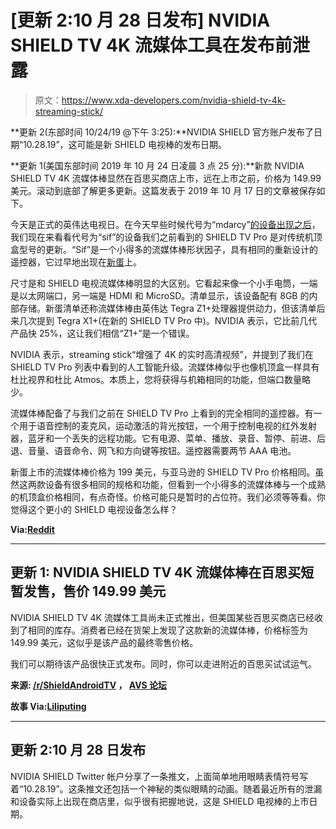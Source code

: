 # [更新 2:10 月 28 日发布] NVIDIA SHIELD TV 4K 流媒体工具在发布前泄露

> 原文：<https://www.xda-developers.com/nvidia-shield-tv-4k-streaming-stick/>

**更新 2(东部时间 10/24/19 @下午 3:25):**NVIDIA SHIELD 官方账户发布了日期“10.28.19”，这可能是新 SHIELD 电视棒的发布日期。

**更新 1(美国东部时间 2019 年 10 月 24 日凌晨 3 点 25 分):**新款 NVIDIA SHIELD TV 4K 流媒体棒显然在百思买商店上市，远在上市之前，价格为 149.99 美元。滚动到底部了解更多更新。这篇发表于 2019 年 10 月 17 日的文章被保存如下。

今天是正式的英伟达电视日。在今天早些时候代号为“mdarcy”[的设备出现之后](https://www.xda-developers.com/nvidia-shield-tv-pro-dolby-vision-redesigned-remote/)，我们现在来看看代号为“sif”的设备我们之前看到的 SHIELD TV Pro 是对传统机顶盒型号的更新。“Sif”是一个小得多的流媒体棒形状因子，具有相同的重新设计的遥控器，它过早地出现在[新蛋](https://redirect.viglink.com/?key=f246be432ee335db8d1b13f098db73cc&cuid=UUxdaUeUpU26254&u=https%3A%2F%2Fwww.newegg.ca%2Fblack-nvidia-shield-tv-digital-media-streamer%2Fp%2FN82E16815351018%3FDescription%3Dnvidia%2Bshield%26cm_re%3Dnvidia_shield-_-15-351-018-_-Product)上。

尺寸是和 SHIELD 电视流媒体棒明显的大区别。它看起来像一个小手电筒，一端是以太网端口，另一端是 HDMI 和 MicroSD。清单显示，该设备配有 8GB 的内部存储。新蛋清单还称流媒体棒由英伟达 Tegra Z1+处理器提供动力，但该清单后来几次提到 Tegra X1+(在新的 SHIELD TV Pro 中)。NVIDIA 表示，它比前几代产品快 25%，这让我们相信“Z1+”是一个错误。

NVIDIA 表示，streaming stick“增强了 4K 的实时高清视频”，并提到了我们在 SHIELD TV Pro 列表中看到的人工智能升级。流媒体棒似乎也像机顶盒一样具有杜比视界和杜比 Atmos。本质上，您将获得与机箱相同的功能，但端口数量略少。

流媒体棒配备了与我们之前在 SHIELD TV Pro 上看到的完全相同的遥控器。有一个用于语音控制的麦克风，运动激活的背光按钮，一个用于控制电视的红外发射器，蓝牙和一个丢失的远程功能。它有电源、菜单、播放、录音、暂停、前进、后退、音量、语音命令、网飞和方向键等按钮。遥控器需要两节 AAA 电池。

新蛋上市的流媒体棒价格为 199 美元，与亚马逊的 SHIELD TV Pro 价格相同。虽然这两款设备有很多相同的规格和功能，但看到一个小得多的流媒体棒与一个成熟的机顶盒价格相同，有点奇怪。价格可能只是暂时的占位符。我们必须等等看。你觉得这个更小的 SHIELD 电视设备怎么样？

**Via:[Reddit](https://www.reddit.com/r/ShieldAndroidTV/comments/dj9xrp/another_new_nvidia_shield_not_pro/)**

* * *

## 更新 1: NVIDIA SHIELD TV 4K 流媒体棒在百思买短暂发售，售价 149.99 美元

NVIDIA SHIELD TV 4K 流媒体工具尚未正式推出，但美国某些百思买商店已经收到了相同的库存。消费者已经在货架上发现了这款新的流媒体棒，价格标签为 149.99 美元，这似乎是该产品的最终零售价格。

我们可以期待该产品很快正式发布。同时，你可以走进附近的百思买试试运气。

**来源: [/r/ShieldAndroidTV](https://www.reddit.com/r/ShieldAndroidTV/comments/dm5mik/i_didnt_know_these_were_available_yet_found_at/) ， [AVS 论坛](https://www.avsforum.com/forum/39-networking-media-servers-content-streaming/1918937-nvidia-shield-android-tv-set-top-box-414.html#post58723554)**

**故事 Via:[Liliputing](https://liliputing.com/2019/10/someone-bought-nvidias-unannounced-shield-tv-pro-at-a-best-buy.html)**

* * *

## 更新 2:10 月 28 日发布

NVIDIA SHIELD Twitter 帐户分享了一条推文，上面简单地用眼睛表情符号写着“10.28.19”。这条推文还包括一个神秘的类似眼睛的动画。随着最近所有的泄漏和设备实际上出现在商店里，似乎很有把握地说，这是 SHIELD 电视棒的上市日期。